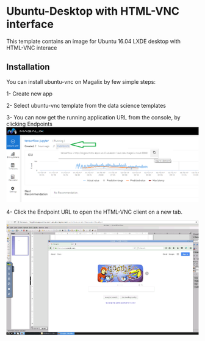 # Ubuntu-Desktop with HTML-VNC interface
This template contains an image for Ubuntu 16.04 LXDE desktop with HTML-VNC interace 

## Installation

You can install ubuntu-vnc on Magalix by few simple steps:

1- Create new app

2- Select ubuntu-vnc template from the data science templates

3- You can now get the running application URL from the console, by clicking Endpoints 
![Application Endpoints](../../docs/resources/mgx_endpoint.png "Application Endpoints")

4- Click the Endpoint URL to open the HTML-VNC client on a new tab. 

![ubuntu-vnc](../../docs/resources/ubuntu-vnc.png "ubuntu-vnc")

